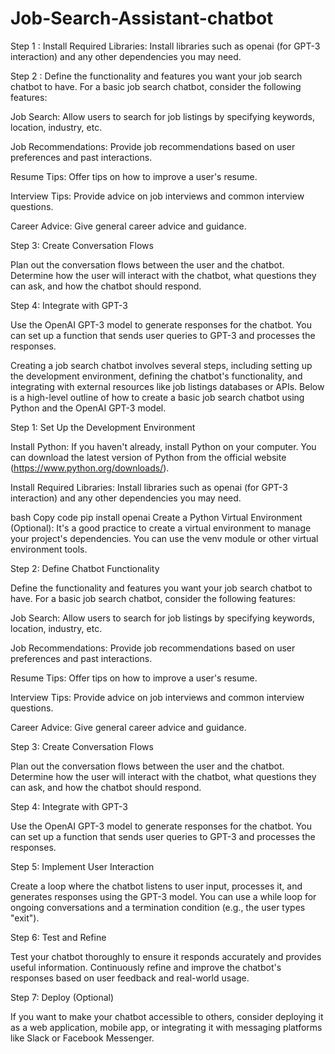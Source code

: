 # Job-Search-Assistant-chatbot

Step 1 : Install Required Libraries: Install libraries such as openai (for GPT-3 interaction) and any other dependencies you may need.

Step 2 : Define the functionality and features you want your job search chatbot to have. For a basic job search chatbot, consider the following features:

Job Search: Allow users to search for job listings by specifying keywords, location, industry, etc.

Job Recommendations: Provide job recommendations based on user preferences and past interactions.

Resume Tips: Offer tips on how to improve a user's resume.

Interview Tips: Provide advice on job interviews and common interview questions.

Career Advice: Give general career advice and guidance.

Step 3: Create Conversation Flows

Plan out the conversation flows between the user and the chatbot. Determine how the user will interact with the chatbot, what questions they can ask, and how the chatbot should respond.

Step 4: Integrate with GPT-3

Use the OpenAI GPT-3 model to generate responses for the chatbot. You can set up a function that sends user queries to GPT-3 and processes the responses.


Creating a job search chatbot involves several steps, including setting up the development environment, defining the chatbot's functionality, and integrating with external resources like job listings databases or APIs. Below is a high-level outline of how to create a basic job search chatbot using Python and the OpenAI GPT-3 model.

Step 1: Set Up the Development Environment

Install Python: If you haven't already, install Python on your computer. You can download the latest version of Python from the official website (https://www.python.org/downloads/).

Install Required Libraries: Install libraries such as openai (for GPT-3 interaction) and any other dependencies you may need.

bash
Copy code
pip install openai
Create a Python Virtual Environment (Optional): It's a good practice to create a virtual environment to manage your project's dependencies. You can use the venv module or other virtual environment tools.

Step 2: Define Chatbot Functionality

Define the functionality and features you want your job search chatbot to have. For a basic job search chatbot, consider the following features:

Job Search: Allow users to search for job listings by specifying keywords, location, industry, etc.

Job Recommendations: Provide job recommendations based on user preferences and past interactions.

Resume Tips: Offer tips on how to improve a user's resume.

Interview Tips: Provide advice on job interviews and common interview questions.

Career Advice: Give general career advice and guidance.

Step 3: Create Conversation Flows

Plan out the conversation flows between the user and the chatbot. Determine how the user will interact with the chatbot, what questions they can ask, and how the chatbot should respond.

Step 4: Integrate with GPT-3

Use the OpenAI GPT-3 model to generate responses for the chatbot. You can set up a function that sends user queries to GPT-3 and processes the responses.


Step 5: Implement User Interaction

Create a loop where the chatbot listens to user input, processes it, and generates responses using the GPT-3 model. You can use a while loop for ongoing conversations and a termination condition (e.g., the user types "exit").

Step 6: Test and Refine

Test your chatbot thoroughly to ensure it responds accurately and provides useful information. Continuously refine and improve the chatbot's responses based on user feedback and real-world usage.

Step 7: Deploy (Optional)

If you want to make your chatbot accessible to others, consider deploying it as a web application, mobile app, or integrating it with messaging platforms like Slack or Facebook Messenger.
